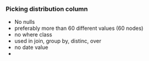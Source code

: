 <h3> Picking distribution column </h3>
<ul>

<li> No nulls</li>
<li> preferably more than 60 different values (60 nodes)</li>
<li> no where class</li>
<li> used in join, group by, distinc, over</li>
<li> no date value</li>
<li> </li>

</ul>
